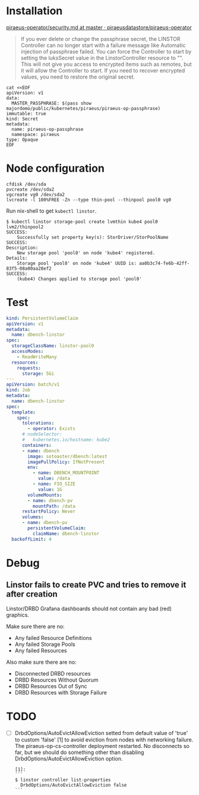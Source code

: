 # Installation

[piraeus-operator/security.md at master · piraeusdatastore/piraeus-operator](https://github.com/piraeusdatastore/piraeus-operator/blob/master/doc/security.md)

> If you ever delete or change the passphrase secret, the LINSTOR Controller
> can no longer start with a failure message like Automatic injection of
> passphrase failed. You can force the Controller to start by setting the
> luksSecret value in the LinstorController resource to "". This will not give
> you access to encrypted items such as remotes, but it will allow the
> Controller to start. If you need to recover encrypted values, you need to
> restore the original secret.

``` shell
cat <<EOF
apiVersion: v1
data:
  MASTER_PASSPHRASE: $(pass show majordomo/public/kubernetes/piraeus/piraeus-op-passphrase)
immutable: true
kind: Secret
metadata:
  name: piraeus-op-passphrase
  namespace: piraeus
type: Opaque
EOF
```

# Node configuration

``` shell
cfdisk /dev/sda
pvcreate /dev/sda2
vgcreate vg0 /dev/sda2
lvcreate -l 100%FREE -Zn --type thin-pool --thinpool pool0 vg0
```

Run nix-shell to get `kubectl linstor`.

```
$ kubectl linstor storage-pool create lvmthin kube4 pool0 lvm2/thinpool2
SUCCESS:
    Successfully set property key(s): StorDriver/StorPoolName
SUCCESS:
Description:
    New storage pool 'pool0' on node 'kube4' registered.
Details:
    Storage pool 'pool0' on node 'kube4' UUID is: aa0b3c74-fe6b-42ff-83f5-08a00aa28ef2
SUCCESS:
    (kube4) Changes applied to storage pool 'pool0'
```

# Test

``` yaml
kind: PersistentVolumeClaim
apiVersion: v1
metadata:
  name: dbench-linstor
spec:
  storageClassName: linstor-pool0
  accessModes:
    - ReadWriteMany
  resources:
    requests:
      storage: 5Gi
---
apiVersion: batch/v1
kind: Job
metadata:
  name: dbench-linstor
spec:
  template:
    spec:
      tolerations:
        - operator: Exists
      # nodeSelector:
      #   kubernetes.io/hostname: kube2
      containers:
      - name: dbench
        image: sotoaster/dbench:latest
        imagePullPolicy: IfNotPresent
        env:
          - name: DBENCH_MOUNTPOINT
            value: /data
          - name: FIO_SIZE
            value: 1G
        volumeMounts:
        - name: dbench-pv
          mountPath: /data
      restartPolicy: Never
      volumes:
      - name: dbench-pv
        persistentVolumeClaim:
          claimName: dbench-linstor
  backoffLimit: 4
```

# Debug

## Linstor fails to create PVC and tries to remove it after creation

Linstor/DRBD Grafana dashboards should not contain any bad (red) graphics.

Make sure there are no:

- Any failed Resource Definitions
- Any failed Storage Pools
- Any failed Resources

Also make sure there are no:

- Disconnected DRBD resources
- DRBD Resources Without Quorum
- DRBD Resources Out of Sync
- DRBD Resources with Storage Failure

# TODO

- [ ] DrbdOptions/AutoEvictAllowEviction setted from default value of 'true'
      to custom 'false' [1] to avoid eviction from nodes with networking
      failure.  The piraeus-op-cs-controller deployment restarted.  No
      disconnects so far, but we should do something other than disabling
      DrbdOptions/AutoEvictAllowEviction option.

      [1]:
      ```
      $ linstor controller list-properties
        DrbdOptions/AutoEvictAllowEviction false
      ```
